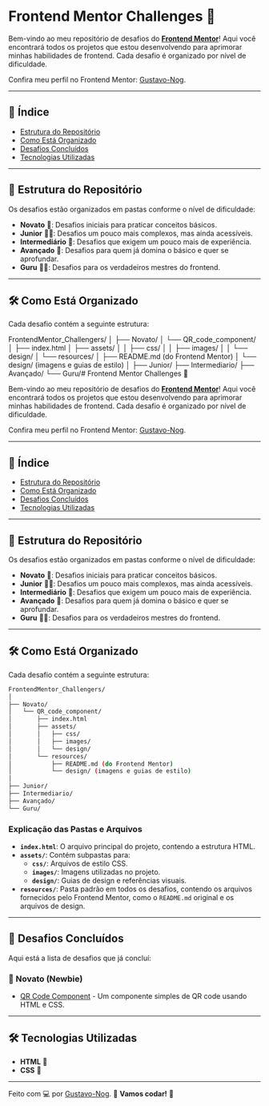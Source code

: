 # Frontend Mentor Challenges 🚀

Bem-vindo ao meu repositório de desafios do **[Frontend Mentor](https://www.frontendmentor.io)**! Aqui você encontrará todos os projetos que estou desenvolvendo para aprimorar minhas habilidades de frontend. Cada desafio é organizado por nível de dificuldade.

Confira meu perfil no Frontend Mentor: [Gustavo-Nog](https://www.frontendmentor.io/profile/Gustavo-Nog).

---

## 📌 Índice

- [Estrutura do Repositório](#-estrutura-do-repositório)
- [Como Está Organizado](#-como-está-organizado)
- [Desafios Concluídos](#-desafios-concluídos)
- [Tecnologias Utilizadas](#-tecnologias-utilizadas)

---

## 📂 Estrutura do Repositório

Os desafios estão organizados em pastas conforme o nível de dificuldade:

- **Novato** 🔰: Desafios iniciais para praticar conceitos básicos.
- **Junior** 👶🏻: Desafios um pouco mais complexos, mas ainda acessíveis.
- **Intermediário** 🧠: Desafios que exigem um pouco mais de experiência.
- **Avançado** 🚀: Desafios para quem já domina o básico e quer se aprofundar.
- **Guru** 👨‍💻: Desafios para os verdadeiros mestres do frontend.

---

## 🛠️ Como Está Organizado

Cada desafio contém a seguinte estrutura:

FrontendMentor_Challengers/
│
├── Novato/
│ └── QR_code_component/
│ ├── index.html
│ ├── assets/
│ │ ├── css/
│ │ ├── images/
│ │ └── design/
│ └── resources/
│ ├── README.md (do Frontend Mentor)
│ └── design/ (imagens e guias de estilo)
│
├── Junior/
├── Intermediario/
├── Avançado/
└── Guru/# Frontend Mentor Challenges 🚀

Bem-vindo ao meu repositório de desafios do **[Frontend Mentor](https://www.frontendmentor.io)**! Aqui você encontrará todos os projetos que estou desenvolvendo para aprimorar minhas habilidades de frontend. Cada desafio é organizado por nível de dificuldade.

Confira meu perfil no Frontend Mentor: [Gustavo-Nog](https://www.frontendmentor.io/profile/Gustavo-Nog).

---

## 📌 Índice

- [Estrutura do Repositório](#-estrutura-do-repositório)
- [Como Está Organizado](#-como-está-organizado)
- [Desafios Concluídos](#-desafios-concluídos)
- [Tecnologias Utilizadas](#-tecnologias-utilizadas)

---

## 📂 Estrutura do Repositório

Os desafios estão organizados em pastas conforme o nível de dificuldade:

- **Novato** 🔰: Desafios iniciais para praticar conceitos básicos.
- **Junior** 👶🏻: Desafios um pouco mais complexos, mas ainda acessíveis.
- **Intermediário** 🧠: Desafios que exigem um pouco mais de experiência.
- **Avançado** 🚀: Desafios para quem já domina o básico e quer se aprofundar.
- **Guru** 👨‍💻: Desafios para os verdadeiros mestres do frontend.

---

## 🛠️ Como Está Organizado

Cada desafio contém a seguinte estrutura:

```bash
FrontendMentor_Challengers/
│
├── Novato/
│   └── QR_code_component/
│       ├── index.html
│       ├── assets/
│       │   ├── css/
│       │   ├── images/
│       │   └── design/
│       └── resources/
│           ├── README.md (do Frontend Mentor)
│           └── design/ (imagens e guias de estilo)
│
├── Junior/
├── Intermediario/
├── Avançado/
└── Guru/
```

### Explicação das Pastas e Arquivos

- **`index.html`**: O arquivo principal do projeto, contendo a estrutura HTML.
- **`assets/`**: Contém subpastas para:
  - **`css/`**: Arquivos de estilo CSS.
  - **`images/`**: Imagens utilizadas no projeto.
  - **`design/`**: Guias de design e referências visuais.
- **`resources/`**: Pasta padrão em todos os desafios, contendo os arquivos fornecidos pelo Frontend Mentor, como o `README.md` original e os arquivos de design.

---

## 🎯 Desafios Concluídos

Aqui está a lista de desafios que já concluí:

### 🐣 Novato (Newbie)

- [QR Code Component](/Novato/QR_code_component/) - Um componente simples de QR code usando HTML e CSS.

---

## 🛠️ Tecnologias Utilizadas

- **HTML** 📄
- **CSS** 🎨

---

Feito com 💻 por [Gustavo-Nog](https://github.com/Gustavo-Nog).
🌟 **Vamos codar!** 🌟
